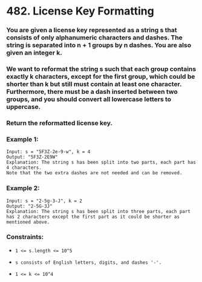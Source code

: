 # 482. License Key Formatting

### You are given a license key represented as a string s that consists of only alphanumeric characters and dashes. The string is separated into n + 1 groups by n dashes. You are also given an integer k.

### We want to reformat the string s such that each group contains exactly k characters, except for the first group, which could be shorter than k but still must contain at least one character. Furthermore, there must be a dash inserted between two groups, and you should convert all lowercase letters to uppercase.

### Return the reformatted license key.

### Example 1:

```
Input: s = "5F3Z-2e-9-w", k = 4
Output: "5F3Z-2E9W"
Explanation: The string s has been split into two parts, each part has 4 characters.
Note that the two extra dashes are not needed and can be removed.
```

### Example 2:

```
Input: s = "2-5g-3-J", k = 2
Output: "2-5G-3J"
Explanation: The string s has been split into three parts, each part has 2 characters except the first part as it could be shorter as mentioned above.
```

### Constraints:

- `1 <= s.length <= 10^5`

- `s consists of English letters, digits, and dashes '-'.`

- `1 <= k <= 10^4`
